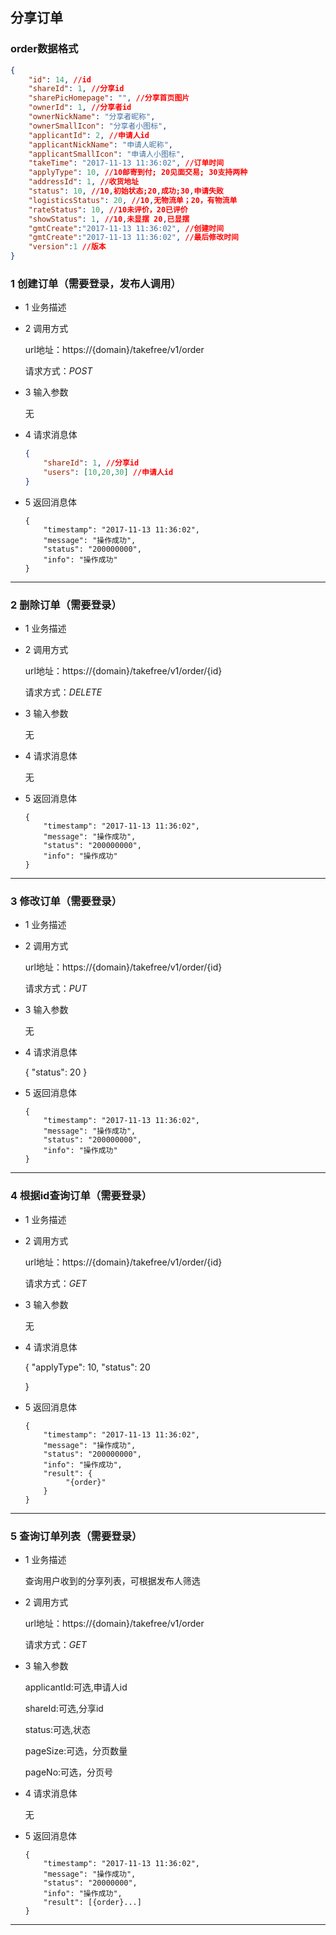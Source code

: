## 分享订单

### order数据格式
```json
{
    "id": 14, //id
    "shareId": 1, //分享id
    "sharePicHomepage": "", //分享首页图片
    "ownerId": 1, //分享者id
    "ownerNickName": "分享者昵称", 
    "ownerSmallIcon": "分享者小图标", 
    "applicantId": 2, //申请人id
    "applicantNickName": "申请人昵称", 
    "applicantSmallIcon": "申请人小图标", 
    "takeTime": "2017-11-13 11:36:02", //订单时间
    "applyType": 10, //10邮寄到付; 20见面交易; 30支持两种
    "addressId": 1, //收货地址
    "status": 10, //10,初始状态;20,成功;30,申请失败
    "logisticsStatus": 20, //10,无物流单；20，有物流单
    "rateStatus": 10, //10未评价，20已评价
    "showStatus": 1, //10,未显摆 20,已显摆
    "gmtCreate":"2017-11-13 11:36:02", //创建时间
    "gmtCreate":"2017-11-13 11:36:02", //最后修改时间
    "version":1 //版本
}
```

### 1 创建订单（需要登录，发布人调用）
* 1 业务描述

* 2 调用方式

    url地址：https://{domain}/takefree/v1/order

    请求方式：*POST*

* 3 输入参数
    
    无

* 4 请求消息体
    ```json
    {
        "shareId": 1, //分享id
        "users": [10,20,30] //申请人id
    }
    ```

* 5 返回消息体
    ```
    {
        "timestamp": "2017-11-13 11:36:02",
        "message": "操作成功",
        "status": "200000000",
        "info": "操作成功"
    }
    ```
***
### 2 删除订单（需要登录）
* 1 业务描述

* 2 调用方式

    url地址：https://{domain}/takefree/v1/order/{id}

    请求方式：*DELETE*

* 3 输入参数
    
    无

* 4 请求消息体
    
    无

* 5 返回消息体
    ```
    {
        "timestamp": "2017-11-13 11:36:02",
        "message": "操作成功",
        "status": "200000000",
        "info": "操作成功"
    }
    ```
***
### 3 修改订单（需要登录）
* 1 业务描述

* 2 调用方式

    url地址：https://{domain}/takefree/v1/order/{id}

    请求方式：*PUT*

* 3 输入参数
    
    无

* 4 请求消息体
    
    {
        "status": 20
    }

* 5 返回消息体
    ```
    {
        "timestamp": "2017-11-13 11:36:02",
        "message": "操作成功",
        "status": "200000000",
        "info": "操作成功"
    }
    ```
***
### 4 根据id查询订单（需要登录）
* 1 业务描述

* 2 调用方式

    url地址：https://{domain}/takefree/v1/order/{id}

    请求方式：*GET*

* 3 输入参数
    
    无

* 4 请求消息体
    
    {
        "applyType": 10,
        "status": 20
            
    }

* 5 返回消息体
    ```
    {
        "timestamp": "2017-11-13 11:36:02",
        "message": "操作成功",
        "status": "200000000",
        "info": "操作成功",
        "result": {
             "{order}"
        }
    }
    ```
***
### 5 查询订单列表（需要登录）
* 1 业务描述

    查询用户收到的分享列表，可根据发布人筛选

* 2 调用方式

    url地址：https://{domain}/takefree/v1/order

    请求方式：*GET*

* 3 输入参数
    
    applicantId:可选,申请人id
    
    shareId:可选,分享id
    
    status:可选,状态
    
    pageSize:可选，分页数量
    
    pageNo:可选，分页号
    
* 4 请求消息体
    
    无

* 5 返回消息体
    ```
    {
        "timestamp": "2017-11-13 11:36:02",
        "message": "操作成功",
        "status": "20000000",
        "info": "操作成功",
        "result": [{order}...]
    }
    ```
***
